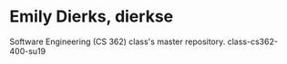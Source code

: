 # Emily Dierks, dierkse
Software Engineering (CS 362) class's master repository.
class-cs362-400-su19
